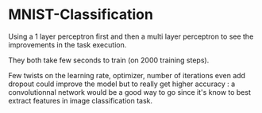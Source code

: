 # MNIST-Classification
Using a 1 layer perceptron first and then a multi layer perceptron to see the improvements in the task execution.

They both take few seconds to train (on 2000 training steps).

Few twists on the learning rate, optimizer, number of iterations even add dropout could improve the model but to really get higher accuracy : a convolutionnal network would be a good way to go since it's know to best extract features in image classification task.

